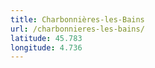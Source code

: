 ```yaml
---
title: Charbonnières-les-Bains
url: /charbonnieres-les-bains/
latitude: 45.783
longitude: 4.736
---
```

